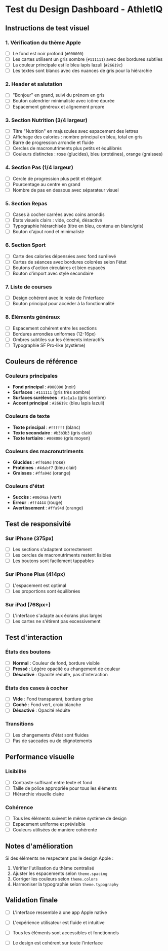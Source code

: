 # Test du Design Dashboard - AthletIQ

## Instructions de test visuel

### 1. **Vérification du thème Apple**
- [ ] Le fond est noir profond (`#000000`)
- [ ] Les cartes utilisent un gris sombre (`#111111`) avec des bordures subtiles
- [ ] La couleur principale est le bleu lapis lazuli (`#26619c`)
- [ ] Les textes sont blancs avec des nuances de gris pour la hiérarchie

### 2. **Header et salutation**
- [ ] "Bonjour" en grand, suivi du prénom en gris
- [ ] Bouton calendrier minimaliste avec icône épurée
- [ ] Espacement généreux et alignement propre

### 3. **Section Nutrition (3/4 largeur)**
- [ ] Titre "Nutrition" en majuscules avec espacement des lettres
- [ ] Affichage des calories : nombre principal en bleu, total en gris
- [ ] Barre de progression arrondie et fluide
- [ ] Cercles de macronutriments plus petits et équilibrés
- [ ] Couleurs distinctes : rose (glucides), bleu (protéines), orange (graisses)

### 4. **Section Pas (1/4 largeur)**
- [ ] Cercle de progression plus petit et élégant
- [ ] Pourcentage au centre en grand
- [ ] Nombre de pas en dessous avec séparateur visuel

### 5. **Section Repas**
- [ ] Cases à cocher carrées avec coins arrondis
- [ ] États visuels clairs : vide, coché, désactivé
- [ ] Typographie hiérarchisée (titre en bleu, contenu en blanc/gris)
- [ ] Bouton d'ajout rond et minimaliste

### 6. **Section Sport**
- [ ] Carte des calories dépensées avec fond surélevé
- [ ] Cartes de séances avec bordures colorées selon l'état
- [ ] Boutons d'action circulaires et bien espacés
- [ ] Bouton d'import avec style secondaire

### 7. **Liste de courses**
- [ ] Design cohérent avec le reste de l'interface
- [ ] Bouton principal pour accéder à la fonctionnalité

### 8. **Éléments généraux**
- [ ] Espacement cohérent entre les sections
- [ ] Bordures arrondies uniformes (12-16px)
- [ ] Ombres subtiles sur les éléments interactifs
- [ ] Typographie SF Pro-like (système)

## Couleurs de référence

### Couleurs principales
- **Fond principal** : `#000000` (noir)
- **Surfaces** : `#111111` (gris très sombre)
- **Surfaces surélevées** : `#1a1a1a` (gris sombre)
- **Accent principal** : `#26619c` (bleu lapis lazuli)

### Couleurs de texte
- **Texte principal** : `#ffffff` (blanc)
- **Texte secondaire** : `#b3b3b3` (gris clair)
- **Texte tertiaire** : `#808080` (gris moyen)

### Couleurs des macronutriments
- **Glucides** : `#ff6b9d` (rose)
- **Protéines** : `#4dabf7` (bleu clair)
- **Graisses** : `#ffa94d` (orange)

### Couleurs d'état
- **Succès** : `#00d4aa` (vert)
- **Erreur** : `#ff4444` (rouge)
- **Avertissement** : `#ffa94d` (orange)

## Test de responsivité

### Sur iPhone (375px)
- [ ] Les sections s'adaptent correctement
- [ ] Les cercles de macronutriments restent lisibles
- [ ] Les boutons sont facilement tappables

### Sur iPhone Plus (414px)
- [ ] L'espacement est optimal
- [ ] Les proportions sont équilibrées

### Sur iPad (768px+)
- [ ] L'interface s'adapte aux écrans plus larges
- [ ] Les cartes ne s'étirent pas excessivement

## Test d'interaction

### États des boutons
- [ ] **Normal** : Couleur de fond, bordure visible
- [ ] **Pressé** : Légère opacité ou changement de couleur
- [ ] **Désactivé** : Opacité réduite, pas d'interaction

### États des cases à cocher
- [ ] **Vide** : Fond transparent, bordure grise
- [ ] **Coché** : Fond vert, croix blanche
- [ ] **Désactivé** : Opacité réduite

### Transitions
- [ ] Les changements d'état sont fluides
- [ ] Pas de saccades ou de clignotements

## Performance visuelle

### Lisibilité
- [ ] Contraste suffisant entre texte et fond
- [ ] Taille de police appropriée pour tous les éléments
- [ ] Hiérarchie visuelle claire

### Cohérence
- [ ] Tous les éléments suivent le même système de design
- [ ] Espacement uniforme et prévisible
- [ ] Couleurs utilisées de manière cohérente

## Notes d'amélioration

Si des éléments ne respectent pas le design Apple :
1. Vérifier l'utilisation du thème centralisé
2. Ajuster les espacements selon `theme.spacing`
3. Corriger les couleurs selon `theme.colors`
4. Harmoniser la typographie selon `theme.typography`

## Validation finale

- [ ] L'interface ressemble à une app Apple native
- [ ] L'expérience utilisateur est fluide et intuitive
- [ ] Tous les éléments sont accessibles et fonctionnels
- [ ] Le design est cohérent sur toute l'interface

